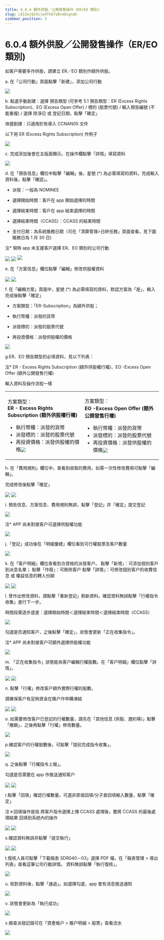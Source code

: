 ```yaml
---
title: 6.0.4 額外供股／公開發售操作（ER/EO 類別)
slug: L81IwjQ24ijw4TkbTyBcm0ignqh
sidebar_position: 3
---
```



# 6.0.4 額外供股／公開發售操作（ER/EO 類別)

如客户需要多作供股，請建立 ER／EO 類別作額外供股。

a. 在「公司行動」頁面點擊「新建」，添加公司行動

<img src="/assets/UDusbWyURoIhYjx2aprczd9Qnkc.png" src-width="2628" src-height="1231" align="center"/>

b. 點選手動創建：選擇 預告類型 (可參考 5.1 預告類型：ER (Excess Rights Subscription)、EO (Excess Open Offer) / 標的 (股票代號) / 輸入預告編號  (不能重複) / 選擇 除淨日 或 登記日期，點擊「確定」

快捷創建：只適用於有導入 CCNAN05 文件

以下用 ER (Excess Rights Subscription) 作例子

<img src="/assets/K7vObaFNBoxfssxOAn3c8TiGnCc.png" src-width="2246" src-height="1141" align="center"/>

c. 完成添加後會在主版面顯示。在操作欄點擊「詳情」填寫資料

<img src="/assets/YBA2b3tagoCcCsxZoZDcGOyhnTf.png" src-width="2634" src-height="852" align="center"/>

d. 在「預告信息」欄位中點擊「編輯」後，星號 (*) 為必需填寫的資料，完成輸入資料後，點擊「確認」。


- 派發：一般為 NOMINEE

- 選擇開始時間：客戶在 app 開始選擇的時間

- 選擇結束時間：客戶在 app 結束選擇的時間

- 選擇結束時間（CCASS）：CCASS 的結束時間
- 支付日期：為系統賬務日期（可在「清算管理&gt;日終任務」頁面查看，見下圖賬務日為 1 月 30 日)

注* 現時 app 未支援客户選擇 ER、EO 類別的公司行動

<img src="/assets/B1Fgby9w2osAjtxe5QacEhmsnah.png" src-width="2388" src-height="670" align="center"/>

<img src="/assets/FbcAb4x52oyjJGxSWxcc5p3vnls.png" src-width="2389" src-height="1401" align="center"/>

<img src="/assets/QXJybhpIGo74SLxoN8IcpSr8nUe.png" src-width="793" src-height="200"/>

e.  在「方案信息」欄位點擊「編輯」修改供股權資料

<img src="/assets/LfO4b8GUMoQkhgxlWjRc3b0pntZ.png" src-width="2384" src-height="1393" align="center"/>

<img src="/assets/T5oUbGBuhoZZAOxyUk0cPE6jnBf.png" src-width="1852" src-height="1396" align="center"/>

f. 在「編輯方案」頁面中，星號 (*) 為必需填寫的資料，默認方案為「是」，輸入完成後點擊「確定」

- 方案類型：「ER-Subscription」為額外供股；

- 執行幣種：派發的貨幣

- 派發標的：派發的股票代號

- 再投資價格：派發供股權的價格

<img src="/assets/E07GbmHJSoQn0Wxv1pqcJH1jnLc.png" src-width="1849" src-height="1391" align="center"/>

g.ER、EO 預告類型的必填資料，見以下列表：

注* ER - Excess Rights Subscription (額外供股權行權)、EO -Excess Open Offer (額外公開發售行權) 

 輸入資料及操作流程一樣 

<table>
<colgroup>
<col width="364"/>
<col width="394"/>
</colgroup>
<tbody>
<tr><td><p>方案類型：<br/><b>ER - Excess Rights Subscription (額外供股權行權)</b></p>
<ul>
<li>執行幣種：派發的貨幣</li>
<li>派發標的：派發的股票代號</li>
<li>再投資價格：派發供股權的價格<img src="/assets/CtAIbUmLQoXzejxNbgscGFKpnie.png" src-width="470" src-height="1391" align="center"/></li>
</ul></td><td><p>方案類型：<br/><b>EO -Excess Open Offer (額外公開發售行權) </b></p>
<ul>
<li>執行幣種：派發的貨幣</li>
<li>派發標的：派發的股票代號</li>
<li>再投資價格：派發供股權的價格<img src="/assets/SnGHbw1iDoGjhZxNmKLcOhpmnVc.png" src-width="475" src-height="1391" align="center"/></li>
</ul></td></tr>
</tbody>
</table>

h. 在「費用規則」欄位中，查看到收取的費用，如需一次性修改費用可點擊「編輯」。

完成修改後點擊「確定」

<img src="/assets/IrDWbTSdUofi2WxISG9c9Dz4nIg.png" src-width="2366" src-height="1393" align="center"/>

<img src="/assets/RbyXb5r81oVLfjx3LeZcsKjYnfe.png" src-width="1834" src-height="1380" align="center"/>

i. 預告信息、方案信息、費用規則無誤，點擊「登記」并「確定」提交登記

<img src="/assets/O5yCbkmjqooxGtxA8uycjlUcnGd.png" src-width="2364" src-height="1391" align="center"/>

注* APP 尚未對接客户可選擇供股權功能

<img src="/assets/VxssbzGYRoFApLxLoWPchUPFnNc.png" src-width="2372" src-height="1384" align="center"/>

j.「登記」成功後在「明細彙總」欄位看到可行權股票及客户數量

<img src="/assets/ZDMTbWhz1oKriuxQHEpc0zJPnwf.png" src-width="2606" src-height="1580" align="center"/>

k. 在「客户明細」欄位查看到合資格的派發客户。
點擊「新增」：可添加個別客戶到派息名單；
點擊「作廢」：可刪除客户
點擊「詳情」：可修改個別客户的收費信息 或 權益信息的轉入份額

<img src="/assets/LbnlbYOlOozRFbxIBmXcxPOhnJe.png" src-width="2601" src-height="1579" align="center"/>

<img src="/assets/IDWobCY8boNZZyx8NpAcLPUknNd.png" src-width="1853" src-height="1388" align="center"/>

l. 曾作出修改資料，請點擊「重新登記」刷新資料。確認資料無誤點擊「行權指令收集」進行下一步。

時間段需逐步遞進：選擇開始時間＜選擇結束時間＜選擇結束時間（CCASS）

<img src="/assets/Nx1HbCrcromL9Zx30pbcvrp5nXf.png" src-width="2366" src-height="1395" align="center"/>

勾選是否通知客户，之後點擊「確定」，狀態會更新「正在收集指令」。

注* APP 尚未對接客户可額外選擇供股權功能

<img src="/assets/Dj1ubXrrSo6ajdxtwQ6cqfM2nsf.png" src-width="2372" src-height="1393" align="center"/>

m. 「正在收集指令」狀態能為客户編輯行權股數。在「客户明細」欄位點擊「詳情」。

<img src="/assets/XUrcbiOt4oQgcVxejTCc7kUwnMe.png" src-width="2372" src-height="390" align="center"/>

<img src="/assets/LT8sbdzypoQ7kOxOIpKcaBxfnAL.png" src-width="2362" src-height="1393" align="center"/>

n. 點擊「行權」修改客户額外實際行權的股數。

請確保客户有足夠資金在賬户作申購凍結

<img src="/assets/QPCubF97foxqqtxYeXjcZAAqnkb.png" src-width="1850" src-height="1390" align="center"/>

<img src="/assets/RjZ1bnD4CoijjzxbKAbcsY8wnFg.png" src-width="2381" src-height="1378" align="center"/>

o. 如需要修改客户已登記的行權數量，請先在「其他信息 (供股、邀約等)」點擊「撤銷」，之後再點擊「行權」修改數量。

<img src="/assets/SJ7Eb4bCRon2u7x9DkucOwIEnJd.png" src-width="1859" src-height="1385" align="center"/>

p.確認客户的行權股數後，可點擊「提前完成指令收集」。

<img src="/assets/NcUEbig1hoZlKgxKwjBcMtLUnaf.png" src-width="2625" src-height="1439" align="center"/>

q. 之後點擊「行權指令上報」。

勾選是否需要在 app 作推送通知客户

<img src="/assets/TQcvbT9HVohPWuxMWnucnNFznVe.png" src-width="2626" src-height="1450" align="center"/>

<img src="/assets/EU8SbWVzYoYaQTxs6YJc9V2Vn0f.png" src-width="2372" src-height="1381" align="center"/>

r.點擊「回填」確認行權數量，可選非原值回填/分子倉回填輸入數量，點擊「確定」

注＊回填操作是指 將客戶指令選擇上傳 CCASS 處理後，要將 CCASS 的最後處理結果 回填到系統內的操作

<img src="/assets/Co9tbLCbtoRCJPxqmWcclJRznXf.png" src-width="2369" src-height="1393" align="center"/>

<img src="/assets/PcXpbikToooBnBxvflhcNcErnKg.png" src-width="2372" src-height="1384" align="center"/>

s.確認資料無誤并點擊「提交執行」

<img src="/assets/IdYsbfqxRozr8hxhCfSc30lZnld.png" src-width="2869" src-height="1634" align="center"/>

<img src="/assets/CEl5bFjDFoKH7mxxKmTcrEVbnec.png" src-width="1420" src-height="1397" align="center"/>

t.復核人員可點擊「下載報表 SDR040－03」選擇 PDF 檔，在「報表管理 &gt; 導出列表」查看這筆公司行動詳情。
資料無誤點擊「執行復核」。

<img src="/assets/WqzGbej6ao6JJcx8pGjcN393nHu.png" src-width="2621" src-height="1441" align="center"/>

u. 核對資料後，點擊「通過」。如選擇勾選，app 會有消息推送通知

<img src="/assets/VI6MbqtIaoelv0xSeGVcyDKxnKe.png" src-width="2639" src-height="1609" align="center"/>

v. 狀態會更新為「執行成功」

<img src="/assets/OU9UbkuNkoDky1xhxSFcSQUVnxo.png" src-width="2642" src-height="341" align="center"/>

x.檢查派發記錄可在「資產帳户 &gt; 賬户明細 &gt; 股票」查看流水

<img src="/assets/WqOQbeoGdopYMkxZ8ZWc3dqZn2Z.png" src-width="2627" src-height="558" align="center"/>

